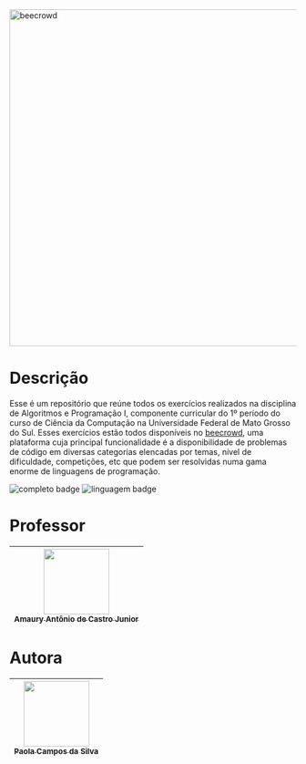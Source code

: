 <img width="1004" height="591" alt="beecrowd" src="https://github.com/user-attachments/assets/f72c9361-c1ff-4f26-b6c1-6c2e58a4ae9a" />

# Descrição
Esse é um repositório que reúne todos os exercícios realizados na disciplina de Algoritmos e Programação I, componente curricular do 1º período do curso de Ciência da Computação na Universidade Federal de Mato Grosso do Sul.
Esses exercícios estão todos disponíveis no [beecrowd](https://judge.beecrowd.com/pt), uma plataforma cuja principal funcionalidade é a disponibilidade de problemas de código em diversas categorias elencadas por temas, nível de dificuldade, competições, etc que podem ser resolvidas numa gama enorme de linguagens de programação.

![completo badge](https://img.shields.io/badge/status-completo-darkgreen) ![linguagem badge](https://img.shields.io/badge/linguagem%20usada-Python-orange)
# Professor

| [<img loading="lazy" src="https://avatars.githubusercontent.com/u/74214659?v=4" width=115><br><sub>Amaury Antônio de Castro Junior</sub>](https://github.com/amaury-junior) |
| :---: |

# Autora

| [<img loading="lazy" src="https://avatars.githubusercontent.com/u/192245138?s=400&v=4" width=115><br><sub>Paola Campos da Silva</sub>](https://github.com/paolacampossilva) |
| :---: |
